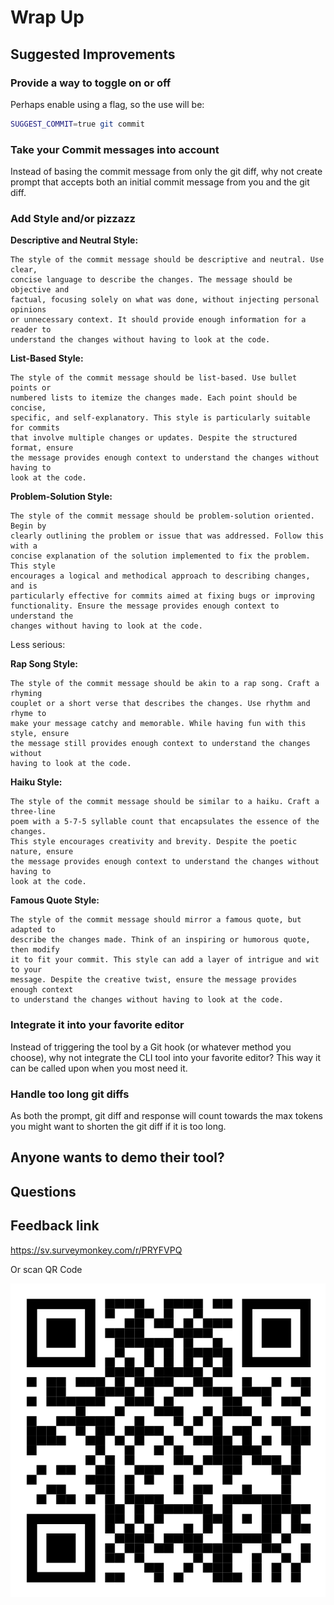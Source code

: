 # Wrap Up

## Suggested Improvements

### Provide a way to toggle on or off

Perhaps enable using a flag, so the use will be:

```sh
SUGGEST_COMMIT=true git commit
```

### Take your Commit messages into account

Instead of basing the commit message from only the git diff, why not create
prompt that accepts both an initial commit message from you and the git diff.

### Add Style and/or pizzazz

**Descriptive and Neutral Style:**

```
The style of the commit message should be descriptive and neutral. Use clear,
concise language to describe the changes. The message should be objective and
factual, focusing solely on what was done, without injecting personal opinions
or unnecessary context. It should provide enough information for a reader to
understand the changes without having to look at the code.
```

**List-Based Style:**

```
The style of the commit message should be list-based. Use bullet points or
numbered lists to itemize the changes made. Each point should be concise,
specific, and self-explanatory. This style is particularly suitable for commits
that involve multiple changes or updates. Despite the structured format, ensure
the message provides enough context to understand the changes without having to
look at the code.
```

**Problem-Solution Style:**

```
The style of the commit message should be problem-solution oriented. Begin by
clearly outlining the problem or issue that was addressed. Follow this with a
concise explanation of the solution implemented to fix the problem. This style
encourages a logical and methodical approach to describing changes, and is
particularly effective for commits aimed at fixing bugs or improving
functionality. Ensure the message provides enough context to understand the
changes without having to look at the code.
```

Less serious:

**Rap Song Style:**

```
The style of the commit message should be akin to a rap song. Craft a rhyming
couplet or a short verse that describes the changes. Use rhythm and rhyme to
make your message catchy and memorable. While having fun with this style, ensure
the message still provides enough context to understand the changes without
having to look at the code.
```

**Haiku Style:**

```
The style of the commit message should be similar to a haiku. Craft a three-line
poem with a 5-7-5 syllable count that encapsulates the essence of the changes.
This style encourages creativity and brevity. Despite the poetic nature, ensure
the message provides enough context to understand the changes without having to
look at the code.
```

**Famous Quote Style:**

```
The style of the commit message should mirror a famous quote, but adapted to
describe the changes made. Think of an inspiring or humorous quote, then modify
it to fit your commit. This style can add a layer of intrigue and wit to your
message. Despite the creative twist, ensure the message provides enough context
to understand the changes without having to look at the code.
```

### Integrate it into your favorite editor

Instead of triggering the tool by a Git hook (or whatever method you choose),
why not integrate the CLI tool into your favorite editor? This way it can be
called upon when you most need it.

### Handle too long git diffs

As both the prompt, git diff and response will count towards the max tokens you
might want to shorten the git diff if it is too long.

## Anyone wants to demo their tool?

## Questions

## Feedback link

https://sv.surveymonkey.com/r/PRYFVPQ

Or scan QR Code

![](./qr.png)

